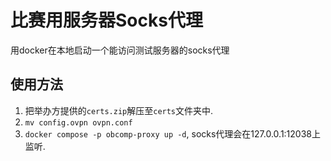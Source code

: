 # 比赛用服务器Socks代理

用docker在本地启动一个能访问测试服务器的socks代理

## 使用方法

1. 把举办方提供的`certs.zip`解压至`certs`文件夹中.
1. `mv config.ovpn ovpn.conf`
1. `docker compose -p obcomp-proxy up -d`, socks代理会在127.0.0.1:12038上监听.
